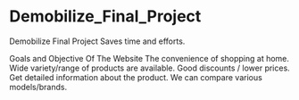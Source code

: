 # Demobilize_Final_Project
Demobilize Final Project
Saves time and efforts.





Goals and Objective Of The  Website
                    The convenience of shopping at home.
                    Wide variety/range of products are available.
                    Good discounts / lower prices.
                    Get detailed information about the product.
                    We can compare various models/brands.

